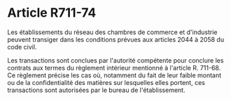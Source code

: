 # Article R711-74

Les établissements du réseau des chambres de commerce et d'industrie peuvent transiger dans les conditions prévues aux articles 2044 à 2058 du code civil.

Les transactions sont conclues par l'autorité compétente pour conclure les contrats aux termes du règlement intérieur mentionné à l'article R. 711-68. Ce règlement précise les cas où, notamment du fait de leur faible montant ou de la confidentialité des matières sur lesquelles elles portent, ces transactions sont autorisées par le bureau de l'établissement.
